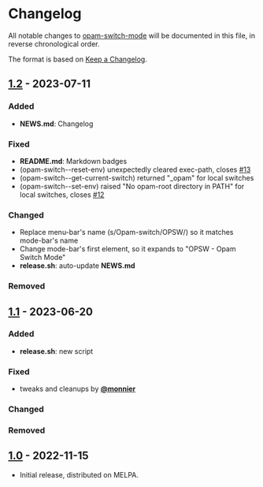 # Changelog

All notable changes to [opam-switch-mode](https://github.com/ProofGeneral/opam-switch-mode)
will be documented in this file, in reverse chronological order.

The format is based on [Keep a Changelog](https://keepachangelog.com/en/1.0.0/).

## [1.2] - 2023-07-11

### Added

- **NEWS.md**: Changelog

### Fixed

- **README.md**: Markdown badges
- (opam-switch--reset-env) unexpectedly cleared exec-path, closes [#13](https://github.com/ProofGeneral/opam-switch-mode/issues/13)
- (opam-switch--get-current-switch) returned "_opam" for local switches
- (opam-switch--set-env) raised "No opam-root directory in PATH" for local switches, closes [#12](https://github.com/ProofGeneral/opam-switch-mode/issues/12)

### Changed

- Replace menu-bar's name (s/Opam-switch/OPSW/) so it matches mode-bar's name
- Change mode-bar's first element, so it expands to "OPSW - Opam Switch Mode"
- **release.sh**: auto-update **NEWS.md**

### Removed

## [1.1] - 2023-06-20

### Added

- **release.sh**: new script

### Fixed

- tweaks and cleanups by [**@monnier**](https://github.com/monnier)

### Changed

### Removed

## [1.0] - 2022-11-15

- Initial release, distributed on MELPA.

<!-- bottom -->
[1.2]: https://github.com/ProofGeneral/opam-switch-mode/compare/1.1...1.2
[1.1]: https://github.com/ProofGeneral/opam-switch-mode/compare/1.0...1.1
[1.0]: https://github.com/ProofGeneral/opam-switch-mode/releases/tag/1.0
